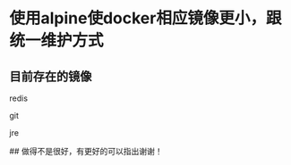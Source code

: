 
# 使用alpine使docker相应镜像更小，跟统一维护方式


## 目前存在的镜像
<p> redis </p>
<p> git </p>
<p> jre </p>
## 做得不是很好，有更好的可以指出谢谢！
